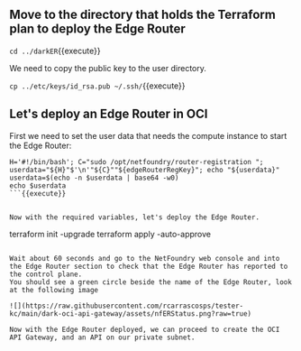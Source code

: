 ## Move to the directory that holds the Terraform plan to deploy the Edge Router

`cd ../darkER`{{execute}}

We need to copy the public key to the user directory. 

`cp ../etc/keys/id_rsa.pub ~/.ssh/`{{execute}}


## Let's deploy an Edge Router in OCI

First we need to set the user data that needs the compute instance to start the Edge Router:

```
H='#!/bin/bash'; C="sudo /opt/netfoundry/router-registration "; userdata="${H}"$'\n'"${C}""${edgeRouterRegKey}"; echo "${userdata}"
userdata=$(echo -n $userdata | base64 -w0)
echo $userdata
```{{execute}}


Now with the required variables, let's deploy the Edge Router.

```
terraform init -upgrade
terraform apply -auto-approve
```{{execute}}

Wait about 60 seconds and go to the NetFoundry web console and into the Edge Router section to check that the Edge Router has reported to the control plane.
You should see a green circle beside the name of the Edge Router, look at the following image

![](https://raw.githubusercontent.com/rcarrascosps/tester-kc/main/dark-oci-api-gateway/assets/nfERStatus.png?raw=true)

Now with the Edge Router deployed, we can proceed to create the OCI API Gateway, and an API on our private subnet.











